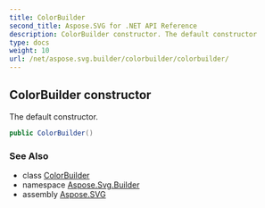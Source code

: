 ```yaml
---
title: ColorBuilder
second_title: Aspose.SVG for .NET API Reference
description: ColorBuilder constructor. The default constructor
type: docs
weight: 10
url: /net/aspose.svg.builder/colorbuilder/colorbuilder/
---
```

## ColorBuilder constructor

The default constructor.

```csharp
public ColorBuilder()
```

### See Also

* class [ColorBuilder](../)
* namespace [Aspose.Svg.Builder](../../../aspose.svg.builder/)
* assembly [Aspose.SVG](../../../)
